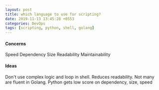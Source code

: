 ```yaml
---
layout: post
title: which language to use for scripting?
date: 2019-11-13 13:45:28 +0553
categories: DevOps
tags: [scripting, python, shell, golang]
---
```


#### Concerns

Speed
Dependency
Size
Readability
Maintainability


#### Ideas

Don't use complex logic and loop in shell. Reduces readability.
Not many are fluent in Golang.
Python gets low score on dependency, size, speed
